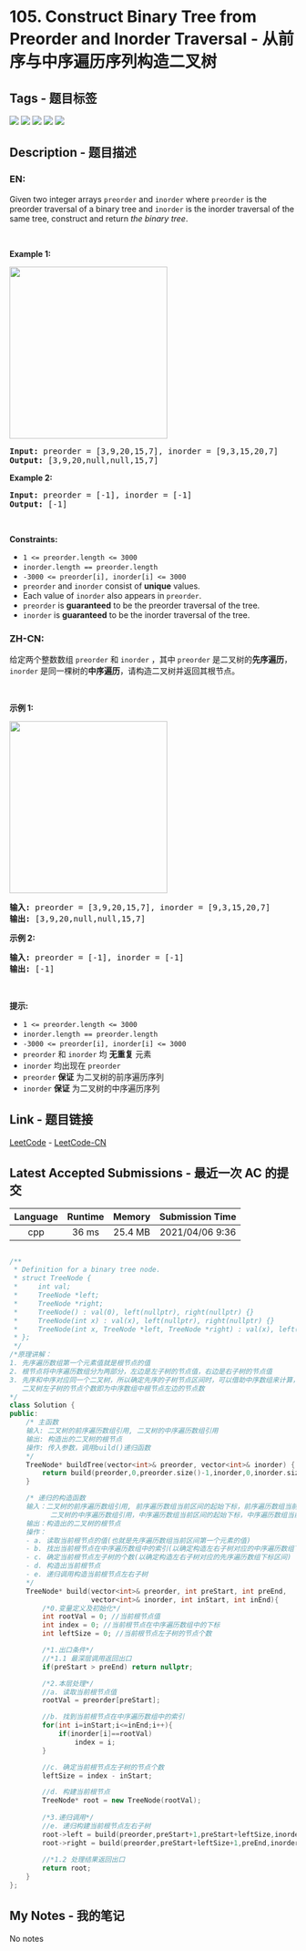 
# 105. Construct Binary Tree from Preorder and Inorder Traversal - 从前序与中序遍历序列构造二叉树

## Tags - 题目标签

 <img src="https://img.shields.io/badge/Tree-树-blue.svg">   <img src="https://img.shields.io/badge/Array-数组-blue.svg">   <img src="https://img.shields.io/badge/Hash Table-哈希表-blue.svg">   <img src="https://img.shields.io/badge/Divide and Conquer-分治-blue.svg">   <img src="https://img.shields.io/badge/Binary Tree-二叉树-blue.svg">  


## Description - 题目描述

### EN:
<p>Given two integer arrays <code>preorder</code> and <code>inorder</code> where <code>preorder</code> is the preorder traversal of a binary tree and <code>inorder</code> is the inorder traversal of the same tree, construct and return <em>the binary tree</em>.</p>

<p>&nbsp;</p>
<p><strong>Example 1:</strong></p>
<img alt="" src="https://assets.leetcode.com/uploads/2021/02/19/tree.jpg" style="width: 277px; height: 302px;" />
<pre>
<strong>Input:</strong> preorder = [3,9,20,15,7], inorder = [9,3,15,20,7]
<strong>Output:</strong> [3,9,20,null,null,15,7]
</pre>

<p><strong>Example 2:</strong></p>

<pre>
<strong>Input:</strong> preorder = [-1], inorder = [-1]
<strong>Output:</strong> [-1]
</pre>

<p>&nbsp;</p>
<p><strong>Constraints:</strong></p>

<ul>
	<li><code>1 &lt;= preorder.length &lt;= 3000</code></li>
	<li><code>inorder.length == preorder.length</code></li>
	<li><code>-3000 &lt;= preorder[i], inorder[i] &lt;= 3000</code></li>
	<li><code>preorder</code> and <code>inorder</code> consist of <strong>unique</strong> values.</li>
	<li>Each value of <code>inorder</code> also appears in <code>preorder</code>.</li>
	<li><code>preorder</code> is <strong>guaranteed</strong> to be the preorder traversal of the tree.</li>
	<li><code>inorder</code> is <strong>guaranteed</strong> to be the inorder traversal of the tree.</li>
</ul>


### ZH-CN:
<p>给定两个整数数组&nbsp;<code>preorder</code> 和 <code>inorder</code>&nbsp;，其中&nbsp;<code>preorder</code> 是二叉树的<strong>先序遍历</strong>， <code>inorder</code>&nbsp;是同一棵树的<strong>中序遍历</strong>，请构造二叉树并返回其根节点。</p>

<p>&nbsp;</p>

<p><strong>示例 1:</strong></p>
<img alt="" src="https://assets.leetcode.com/uploads/2021/02/19/tree.jpg" style="height: 302px; width: 277px;" />
<pre>
<strong>输入</strong><strong>:</strong> preorder = [3,9,20,15,7], inorder = [9,3,15,20,7]
<strong>输出:</strong> [3,9,20,null,null,15,7]
</pre>

<p><strong>示例 2:</strong></p>

<pre>
<strong>输入:</strong> preorder = [-1], inorder = [-1]
<strong>输出:</strong> [-1]
</pre>

<p>&nbsp;</p>

<p><strong>提示:</strong></p>

<ul>
	<li><code>1 &lt;= preorder.length &lt;= 3000</code></li>
	<li><code>inorder.length == preorder.length</code></li>
	<li><code>-3000 &lt;= preorder[i], inorder[i] &lt;= 3000</code></li>
	<li><code>preorder</code>&nbsp;和&nbsp;<code>inorder</code>&nbsp;均 <strong>无重复</strong> 元素</li>
	<li><code>inorder</code>&nbsp;均出现在&nbsp;<code>preorder</code></li>
	<li><code>preorder</code>&nbsp;<strong>保证</strong> 为二叉树的前序遍历序列</li>
	<li><code>inorder</code>&nbsp;<strong>保证</strong> 为二叉树的中序遍历序列</li>
</ul>



## Link - 题目链接

[LeetCode](https://leetcode.com/problems/construct-binary-tree-from-preorder-and-inorder-traversal/description/)  -  [LeetCode-CN](https://leetcode-cn.com/problems/construct-binary-tree-from-preorder-and-inorder-traversal/description/)
## Latest Accepted Submissions - 最近一次 AC 的提交


| Language | Runtime | Memory | Submission Time |
|:---:|:---:|:---:|:---:|
| cpp  | 36 ms | 25.4 MB | 2021/04/06 9:36 |

```cpp

/**
 * Definition for a binary tree node.
 * struct TreeNode {
 *     int val;
 *     TreeNode *left;
 *     TreeNode *right;
 *     TreeNode() : val(0), left(nullptr), right(nullptr) {}
 *     TreeNode(int x) : val(x), left(nullptr), right(nullptr) {}
 *     TreeNode(int x, TreeNode *left, TreeNode *right) : val(x), left(left), right(right) {}
 * };
 */
/*原理讲解：
1. 先序遍历数组第一个元素值就是根节点的值
2. 根节点将中序遍历数组分为两部分，左边是左子树的节点值，右边是右子树的节点值
3. 先序和中序对应同一个二叉树，所以确定先序的子树节点区间时，可以借助中序数组来计算，
   二叉树左子树的节点个数即为中序数组中根节点左边的节点数
*/
class Solution {
public:
    /* 主函数 
    输入: 二叉树的前序遍历数组引用, 二叉树的中序遍历数组引用
    输出: 构造出的二叉树的根节点
    操作: 传入参数，调用build()递归函数
    */
    TreeNode* buildTree(vector<int>& preorder, vector<int>& inorder) {
        return build(preorder,0,preorder.size()-1,inorder,0,inorder.size()-1);
    }

    /* 递归的构造函数
    输入：二叉树的前序遍历数组引用, 前序遍历数组当前区间的起始下标，前序遍历数组当前区间的末尾下标，
          二叉树的中序遍历数组引用，中序遍历数组当前区间的起始下标，中序遍历数组当前区间的末尾下标
    输出：构造出的二叉树的根节点
    操作：
    - a. 读取当前根节点的值(也就是先序遍历数组当前区间第一个元素的值)
    - b. 找出当前根节点在中序遍历数组中的索引(以确定构造左右子树对应的中序遍历数组下标区间)
    - c. 确定当前根节点左子树的个数(以确定构造左右子树对应的先序遍历数组下标区间)
    - d. 构造出当前根节点
    - e. 递归调用构造当前根节点左右子树
    */
    TreeNode* build(vector<int>& preorder, int preStart, int preEnd,
                    vector<int>& inorder, int inStart, int inEnd){
        /*0.变量定义及初始化*/
        int rootVal = 0; //当前根节点值
        int index = 0; //当前根节点在中序遍历数组中的下标
        int leftSize = 0; //当前根节点左子树的节点个数

        /*1.出口条件*/
        //*1.1 最深层调用返回出口
        if(preStart > preEnd) return nullptr;

        /*2.本层处理*/
        //a. 读取当前根节点值
        rootVal = preorder[preStart];

        //b. 找到当前根节点在中序遍历数组中的索引
        for(int i=inStart;i<=inEnd;i++){
            if(inorder[i]==rootVal)
                index = i;
        }

        //c. 确定当前根节点左子树的节点个数
        leftSize = index - inStart;

        //d. 构建当前根节点    
        TreeNode* root = new TreeNode(rootVal);
        
        /*3.递归调用*/
        //e. 递归构建当前根节点左右子树
        root->left = build(preorder,preStart+1,preStart+leftSize,inorder,inStart,index-1); 
        root->right = build(preorder,preStart+leftSize+1,preEnd,inorder,index+1,inEnd);
        
        //*1.2 处理结果返回出口
        return root;
    }
};

```
## My Notes - 我的笔记


No notes

